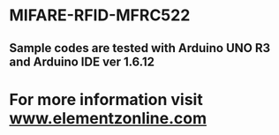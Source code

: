 # MIFARE-RFID-MFRC522

## Sample codes are tested with Arduino UNO R3 and Arduino IDE ver 1.6.12


# For more information visit www.elementzonline.com
